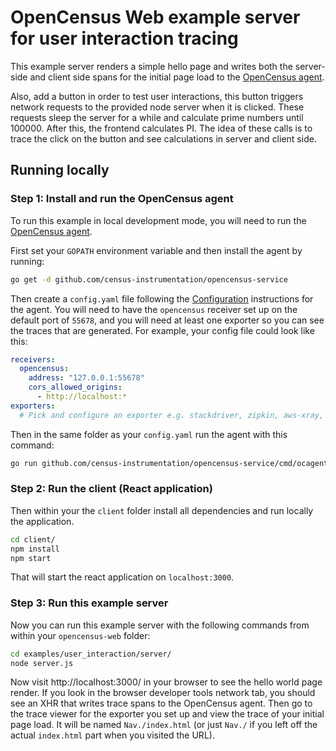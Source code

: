 # OpenCensus Web example server for user interaction tracing

This example server renders a simple hello page and writes both the server-side
and client side spans for the initial page load to the [OpenCensus agent](https://github.com/census-instrumentation/opencensus-service).

Also, add a button in order to test user interactions, this button triggers network requests to the provided node server when it is clicked.
These requests sleep the server for a while and calculate prime numbers until 100000. After this, the frontend calculates PI.
The idea of these calls is to trace the click on the button and see calculations in server and client side.

## Running locally

### Step 1: Install and run the OpenCensus agent

To run this example in local development mode, you will need to run the [OpenCensus
agent](https://github.com/census-instrumentation/opencensus-service).

First set your `GOPATH` environment variable and then install the agent by
running:

```bash
go get -d github.com/census-instrumentation/opencensus-service
```

Then create a `config.yaml` file following the
[Configuration](https://github.com/census-instrumentation/opencensus-service#config) instructions for the agent. You will need to have the `opencensus` receiver set up on the default port of `55678`, and you will need at least one exporter so you can see the traces that are generated. For example, your config file could look like this:

```yaml
receivers:
  opencensus:
    address: "127.0.0.1:55678"
    cors_allowed_origins:
      - http://localhost:*
exporters:
  # Pick and configure an exporter e.g. stackdriver, zipkin, aws-xray, honeycomb
```
Then in the same folder as your `config.yaml` run the agent with this command:

```bash
go run github.com/census-instrumentation/opencensus-service/cmd/ocagent
```

### Step 2: Run the client (React application)

Then within your the `client` folder install all dependencies and run locally the application.

```bash
cd client/
npm install
npm start
```

That will start the react application on `localhost:3000`.

### Step 3: Run this example server

Now you can run this example server with the following commands from within your
`opencensus-web` folder:

```bash
cd examples/user_interaction/server/
node server.js
```

Now visit http://localhost:3000/ in your browser to see the hello
world page render. If you look in the browser developer tools network tab, you
should see an XHR that writes trace spans to the OpenCensus agent. Then go to
the trace viewer for the exporter you set up and view the trace of your initial
page load. It will be named `Nav./index.html` (or just `Nav./` if you left off
the actual `index.html` part when you visited the URL).
